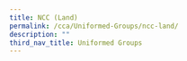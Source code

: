 ```yaml
---
title: NCC (Land)
permalink: /cca/Uniformed-Groups/ncc-land/
description: ""
third_nav_title: Uniformed Groups
---
```

